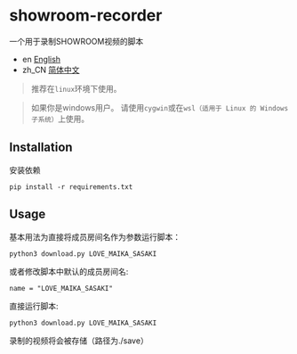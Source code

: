 # showroom-recorder
一个用于录制SHOWROOM视频的脚本

- en [English](README.md)
- zh_CN [简体中文](README.zh_CN.md)

> 推荐在`linux`环境下使用。

> 如果你是windows用户。 请使用`cygwin`或在`wsl（适用于 Linux 的 Windows 子系统）`上使用。

## Installation

安装依赖

```
pip install -r requirements.txt
```

## Usage
基本用法为直接将成员房间名作为参数运行脚本：

```
python3 download.py LOVE_MAIKA_SASAKI
```

或者修改脚本中默认的成员房间名:

```
name = "LOVE_MAIKA_SASAKI"
```
直接运行脚本:

```
python3 download.py LOVE_MAIKA_SASAKI
```
录制的视频将会被存储（路径为./save）

